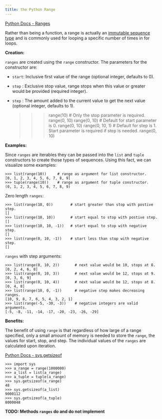 ```yaml
---
title: the Python Range
---
```

[Python Docs - Ranges](https://docs.python.org/3/library/stdtypes.html#ranges)

Rather than being a function, a range is actually an [immutable sequence type](https://docs.python.org/3/library/stdtypes.html#immutable-sequence-types) and is commonly used for looping a specific number of times in for loops.

**Creation:**

`ranges` are created using the `range` constructor. The parameters for the constructor are:

*   `start`: Inclusive first value of the range (optional integer, defaults to 0).
*   `stop` : Exclusive stop value, range stops when this value or greater would be provided (required integer).
*   `step` : The amount added to the current value to get the next value (optional integer, defaults to 1).

    >>> range(10)          # Only the stop parameter is required.
    range(0, 10)
    >>> range(0, 10)       # Default for start parameter is 0.
    range(0, 10)
    >>> range(0, 10, 1)    # Default for step is 1\. Start parameter is required if
    step is needed.
    range(0, 10)

**Examples:**

Since `ranges` are iterables they can be passed into the `list` and `tuple` constructors to create those types of sequences. Using this fact, we can visualize some examples:

    >>> list(range(10))     # range as argument for list constructor.
    [0, 1, 2, 3, 4, 5, 6, 7, 8, 9]
    >>> tuple(range(10))    # range as argument for tuple constructor.
    (0, 1, 2, 3, 4, 5, 6, 7, 8, 9)

Zero length `ranges`:

    >>> list(range(10, 0))        # start greater than stop with postive step.
    []
    >>> list(range(10, 10))       # start equal to stop with postive step.
    []
    >>> list(range(10, 10, -1))   # start equal to stop with negative step.
    []
    >>> list(range(0, 10, -1))    # start less than stop with negative step.
    []

`ranges` with step arguments:

    >>> list(range(0, 10, 2))       # next value would be 10, stops at 8.
    [0, 2, 4, 6, 8]
    >>> list(range(0, 10, 3))       # next value would be 12, stops at 9.
    [0, 3, 6, 9]
    >>> list(range(0, 10, 4))       # next value would be 12, stops at 8.
    [0, 4, 8]
    >>> list(range(10, 0, -1))      # negative step makes decreasing ranges.
    [10, 9, 8, 7, 6, 5, 4, 3, 2, 1]
    >>> list(range(-5, -30, -3))    # negative integers are valid arguments.
    [-5, -8, -11, -14, -17, -20, -23, -26, -29]

**Benefits:**

The benefit of using `range` is that regardless of how large of a range specified, only a small amount of memory is needed to store the `range`, the values for start, stop, and step. The individual values of the `ranges` are calculated upon iteration.

[Python Docs - sys.getsizeof](https://docs.python.org/3/library/sys.html#sys.getsizeof)

    >>> import sys
    >>> a_range = range(1000000)
    >>> a_list = list(a_range)
    >>> a_tuple = tuple(a_range)
    >>> sys.getsizeof(a_range)
    48
    >>> sys.getsizeof(a_list)
    9000112
    >>> sys.getsizeof(a_tuple)
    8000048

**TODO: Methods `ranges` do and do not implement**